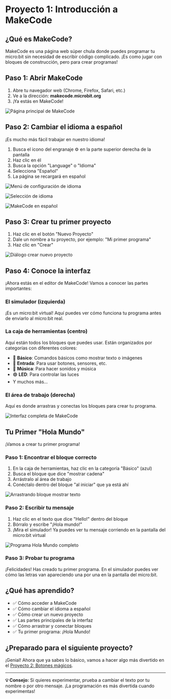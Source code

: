 # Proyecto 1: Introducción a MakeCode

## ¿Qué es MakeCode?

MakeCode es una página web súper chula donde puedes programar tu micro:bit sin necesidad de escribir código complicado. ¡Es como jugar con bloques de construcción, pero para crear programas!

## Paso 1: Abrir MakeCode

1. Abre tu navegador web (Chrome, Firefox, Safari, etc.)
2. Ve a la dirección: **makecode.microbit.org**
3. ¡Ya estás en MakeCode!

![Página principal de MakeCode](../imagenes/01-makecode-pagina-principal.png)

## Paso 2: Cambiar el idioma a español

¡Es mucho más fácil trabajar en nuestro idioma!

1. Busca el icono del engranaje ⚙️ en la parte superior derecha de la pantalla
2. Haz clic en él
3. Busca la opción "Language" o "Idioma"
4. Selecciona "Español"
5. La página se recargará en español

![Menú de configuración de idioma](../imagenes/01-menu-configuracion-idioma.png)

![Selección de idioma](../imagenes/01-menu-configuracion-idioma-2.png)

![MakeCode en español](../imagenes/01-makecode-espanol.png)

## Paso 3: Crear tu primer proyecto

1. Haz clic en el botón "Nuevo Proyecto"
2. Dale un nombre a tu proyecto, por ejemplo: "Mi primer programa"
3. Haz clic en "Crear"

![Diálogo crear nuevo proyecto](../imagenes/01-crear-nuevo-proyecto.png)

## Paso 4: Conoce la interfaz

¡Ahora estás en el editor de MakeCode! Vamos a conocer las partes importantes:

### El simulador (izquierda)
¡Es un micro:bit virtual! Aquí puedes ver cómo funciona tu programa antes de enviarlo al micro:bit real.

### La caja de herramientas (centro)
Aquí están todos los bloques que puedes usar. Están organizados por categorías con diferentes colores:
- 🔵 **Básico**: Comandos básicos como mostrar texto o imágenes
- 🩷 **Entrada**: Para usar botones, sensores, etc.
- 🔴 **Música**: Para hacer sonidos y música
- 🟣 **LED**: Para controlar las luces
- Y muchos más...

### El área de trabajo (derecha)
Aquí es donde arrastras y conectas los bloques para crear tu programa.

![Interfaz completa de MakeCode](../imagenes/01-interfaz-completa-makecode.png)

## Tu Primer "Hola Mundo"

¡Vamos a crear tu primer programa!

### Paso 1: Encontrar el bloque correcto
1. En la caja de herramientas, haz clic en la categoría "Básico" (azul)
2. Busca el bloque que dice "mostrar cadena"
3. Arrástralo al área de trabajo
4. Conéctalo dentro del bloque "al iniciar" que ya está ahí

![Arrastrando bloque mostrar texto](../imagenes/01-arrastrar-bloque-texto.png)

### Paso 2: Escribir tu mensaje
1. Haz clic en el texto que dice "Hello!" dentro del bloque
2. Bórralo y escribe "¡Hola mundo!"
3. ¡Mira el simulador! Ya puedes ver tu mensaje corriendo en la pantalla del micro:bit virtual

![Programa Hola Mundo completo](../imagenes/01-hola-mundo-completo.png)

### Paso 3: Probar tu programa
¡Felicidades! Has creado tu primer programa. En el simulador puedes ver cómo las letras van apareciendo una por una en la pantalla del micro:bit.

## ¿Qué has aprendido?

- ✅ Cómo acceder a MakeCode
- ✅ Cómo cambiar el idioma a español
- ✅ Cómo crear un nuevo proyecto
- ✅ Las partes principales de la interfaz
- ✅ Cómo arrastrar y conectar bloques
- ✅ Tu primer programa: ¡Hola Mundo!

## ¿Preparado para el siguiente proyecto?

¡Genial! Ahora que ya sabes lo básico, vamos a hacer algo más divertido en el [Proyecto 2: Botones mágicos](02-botones-caras.md).

---

**💡 Consejo:** Si quieres experimentar, prueba a cambiar el texto por tu nombre o por otro mensaje. ¡La programación es más divertida cuando experimentas!
